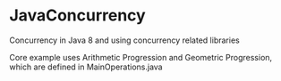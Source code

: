 # JavaConcurrency
Concurrency in Java 8 and using concurrency related libraries

Core example uses Arithmetic Progression and Geometric Progression, which are defined in MainOperations.java

